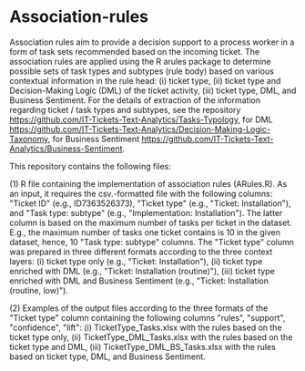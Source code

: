 # Association-rules
Association rules aim to provide a decision support to a process worker in a form of task sets recommended based on the incoming ticket. The association rules are applied using the R arules package to determine possible sets of task types and subtypes (rule body) based on various contextual information in the rule head: (i) ticket type, (ii) ticket type and Decision-Making Logic (DML) of the ticket activity, (iii) ticket type, DML, and Business Sentiment. For the details of extraction of the information regarding ticket / task types and subtypes, see the repository https://github.com/IT-Tickets-Text-Analytics/Tasks-Typology, for DML https://github.com/IT-Tickets-Text-Analytics/Decision-Making-Logic-Taxonomy, for Business Sentiment https://github.com/IT-Tickets-Text-Analytics/Business-Sentiment.  

This repository contains the following files: 

(1) R file containing the implementation of association rules (ARules.R). As an input, it requires the csv.-formatted file with the following columns: "Ticket ID" (e.g., ID7363526373), "Ticket type" (e.g., "Ticket: Installation"), and "Task type: subtype" (e.g., "Implementation: Installation"). The latter column is based on the maximum number of tasks per ticket in the dataset. E.g., the maximum number of tasks one ticket contains is 10 in the given dataset, hence, 10 "Task type: subtype" columns. The "Ticket type" column was prepared in three different formats according to the three context layers: (i) ticket type only (e.g., "Ticket: Installation"), (ii) ticket type enriched with DML (e.g., "Ticket: Installation (routine)"), (iii) ticket type enriched with DML and Business Sentiment (e.g., "Ticket: Installation (routine, low)").  

(2) Examples of the output files according to the three formats of the "Ticket type" column containing the following columns "rules", "support", "confidence", "lift": (i) TicketType_Tasks.xlsx with the rules based on the ticket type only, (ii) TicketType_DML_Tasks.xlsx with the rules based on the ticket type and DML, (iii) TicketType_DML_BS_Tasks.xlsx with the rules based on ticket type, DML, and Business Sentiment.  
